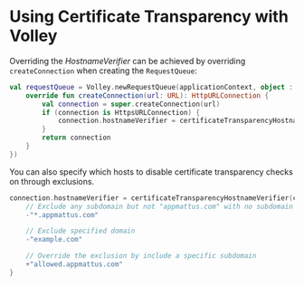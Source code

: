 # Using Certificate Transparency with Volley

Overriding the *HostnameVerifier* can be achieved by overriding
`createConnection` when creating the `RequestQueue`:

```kotlin
val requestQueue = Volley.newRequestQueue(applicationContext, object : HurlStack() {
    override fun createConnection(url: URL): HttpURLConnection {
        val connection = super.createConnection(url)
        if (connection is HttpsURLConnection) {
            connection.hostnameVerifier = certificateTransparencyHostnameVerifier(connection.hostnameVerifier)
        }
        return connection
    }
})
```

You can also specify which hosts to disable certificate transparency checks on
through exclusions.

```kotlin
connection.hostnameVerifier = certificateTransparencyHostnameVerifier(connection.hostnameVerifier) {
    // Exclude any subdomain but not "appmattus.com" with no subdomain
    -"*.appmattus.com"

    // Exclude specified domain
    -"example.com"

    // Override the exclusion by include a specific subdomain
    +"allowed.appmattus.com"
}
```

